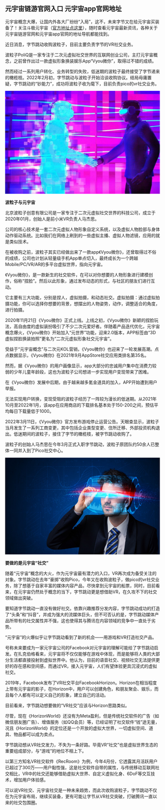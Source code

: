 ## 元宇宙链游官网入口 元宇宙app官网地址

元宇宙概念大爆，让国内外各大厂纷纷“入局”，这不，未来字节又在给元宇宙买装备了！关注斗极元宇宙（[官方地址点这里](https://demo.metabd.io/)），随时查看元宇宙最新资讯，各种关于元宇宙链游官网和元宇宙app官网的地址导航都能找到。

近日消息，字节跳动收购波粒子，目前主要负责字节的VR社交业务。

波粒子PoliQ是一家专注于二次元虚拟社交世界的互联网创业公司，主打元宇宙概念，之前曾作出过一款虚拟形象换装娱乐App“Vyou微你”，取得过不错的成绩。

然而经过一系列用户转化、业务转型的失败，低迷期的波粒子最终接受了字节递来的橄榄枝。2022年2月初，字节跳动与波粒子开始洽谈收购协议。结局毋庸置疑，字节跳动的“钞能力”，成功将波粒子收为麾下，目前负责pico的vr社交业务。

![配图一](cd4ef7f1bee00d9c9b61676e71584934.jpeg)

**波粒子与元宇宙**

北京波粒子创意有限公司是一家专注于二次元虚拟社交世界的科技公司，成立于2020年01月，创始人是前小米VR负责人马杰思。

公司的核心技术是一套二次元虚拟人物形象自定义系统，以及虚拟人物脸部与身体动作驱动系统。比如我们在网络上刷到的一些虚拟主播、虚拟人物滤镜，应用的就是类似技术。

在被收购之前，波粒子其实已经做出来了一款app《Vyou微你》，还曾取得过不俗的成绩，公司也计划从轻量级手机App单点切入，最终成长为一个跨越Mobile/PC/VR/AR的多平台虚拟世界，指向元宇宙。

《Vyou微你》，是一款新生的社交软件，在可以对你想要的人物形象进行建模创作，俗称“捏脸”。然后以此形象，通过发布动态的形式，与社区的朋友们进行互动。

它主要有三大功能，分别是捏人，虚拟拍摄，和动态社交。虚拟拍摄：通过虚拟拍摄功能，你可以选择你想要的背景，想摆出的人物姿势，动作，调整适合的角度，进行拍摄。

2020年11月21日《Vyou微你》正式上线。上线之初，《Vyou微你》新颖的捏脸玩法，高自由度的虚拟装扮吸引了不少二次元爱好者。伴随着产品迭代优化，元宇宙概念爆火，《Vyou微你》开始加入“元世界”功能，迎来2.0版本，APP标签由“3D虚拟捏脸换装拍照”更名为“二次元虚拟形象社交元宇宙”。

受益于“元宇宙概念”与二次元KOL营销，《Vyou微你》也迎来了一轮发展高潮。点点数据显示，《Vyou微你》在2021年9月AppStore社交应用类排名第35名。

然而，据《Vyou微你》的用户画像显示，app大部分的忠诚用户集中在消费力较弱的少年儿童年龄段，这也为波粒子公司想进一步实现用户变现带来了困难。

在《Vyou微你》发展中后期，由于越来越多氪金道具的加入，APP开始遭到用户举报。

无法实现用户转换，变现受阻的波粒子经历了一阵较为漫长的低迷期。从2021年10月至2022年1月，该app在应用商店的下载排名基本处于150-200之间，预估平均每日下载量低于1000。

2022年3月11日，《Vyou微你》官方发布游戏停止运营公告。天眼查显示，波粒子当月发生了一系列工商变更，其中包括企业类型变更、住所迁移、外部投资机构退出。低迷期间的波粒子，接住了字节的橄榄枝，被字节跳动收购了。

波粒子的创始人马杰思在今年3月正式入职字节跳动，波粒子原团队约50余人已整体一同并入到了Pico社交中心。

![配图一](20220630150143.png)

**要做的是元宇宙“社交”**

随着“元宇宙”概念的大火，作为元宇宙最有潜力的入口，VR再次成为备受关注的对象。字节跳动在去年“豪掷”收购Pico，今年又在收购波粒子，做pico的vr社交业务，除了想基于自家丰富的媒体内容产品，尽快拿到元宇宙的船票，同时，目前看来，在元宇宙仍然处于概念的当下，字节跳动更是想借助VR，在久攻不下的社交领域做出突破。

要知道字节跳动一直没有做好社交。依靠兴趣推荐分发内容，字节跳动成功的打造了“头条”和“抖音”，并成为强大的流媒体巨头，但不可否认的是，字节跳动媒体产品所带有的社交属性并不强，这也使得其与腾讯在内容领域的竞争中一直处于劣势。

“元宇宙”的火爆似乎让字节跳动看到了新的机会——用游戏和VR打造社交产品。

号称未来要成为一家元宇宙公司的Facebook对元宇宙的理解可能给了字节跳动启发。在扎克伯格看来，元宇宙将不仅仅能够在游戏中体现，而是能够将人类的大部分生活都直接投射到虚拟世界中。他认为，目前的语音社交、视频社交无法提供更好的存在感和空间感，而通过VR，接入元宇宙，人们有望体验更具沉浸式的虚拟社交。

2019年，Facebook发布了VR社交平台FacebookHorizon。Horizon在相当程度上带有元宇宙的影子，在Horizon中，用户可以创建角色，和朋友聚会、娱乐，而且每个人都有可以定义自己的形象，建立自己的活动。

目前看来，字节跳动想要做的“VR社交”应该与Horizon思路类似。

尽管，现在《HorizonWorld》还没有为Meta盈利，但是传统社交软件的广告（如微信朋友圈广告）、增值服务（如QQ会员）等，已经证明了社交软件“钱”途无量，况且《HorizonWorld》的定位还是一个开放的虚拟大世界，一切虚拟空间、道具、物品都可以成为卖点。

字节跳动想从VR社交发力，不失为一条好路。毕竟VR“社交”也是虚拟世界生态的重要组成部分，与“游戏”的地位不相上下。

以第三方知名VR社交软件《RecRoom》为例，今年4月份，它透露其月活跃用户已超过了300万——用户黏性强，这是社交软件自带的属性，与传统移动互联网社交相比，VR中的社交还能够借助虚拟大世界、自定义虚拟化身、6DoF等交互技术，增加用户体验感。

可以说VR社交、元宇宙社交是一种未来趋势，而此次收购波粒子，字节跳动不仅在为元宇宙布局，继续买装备，更有可能让字节从VR社交突破，打破腾讯一直以来的社交包围圈。